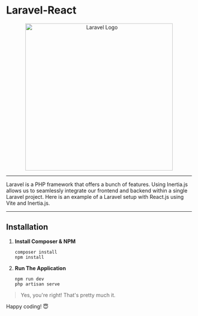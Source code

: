 # Laravel-React

<p align="center"><a href="https://laravel.com" target="_blank"><img src="https://raw.githubusercontent.com/laravel/art/master/logo-lockup/5%20SVG/2%20CMYK/1%20Full%20Color/laravel-logolockup-cmyk-red.svg" width="400" alt="Laravel Logo"></a></p>

---

Laravel is a PHP framework that offers a bunch of features. Using Inertia.js allows us to seamlessly integrate our frontend and backend within a single Laravel project. Here is an example of a Laravel setup with React.js using Vite and Inertia.js.

---

## Installation

1. **Install Composer & NPM**
     ```
     composer install
     npm install
     ```

2. **Run The Application**
     ```
     npm run dev
     php artisan serve
     ```

> Yes, you're right! That's pretty much it.

Happy coding! 😇

